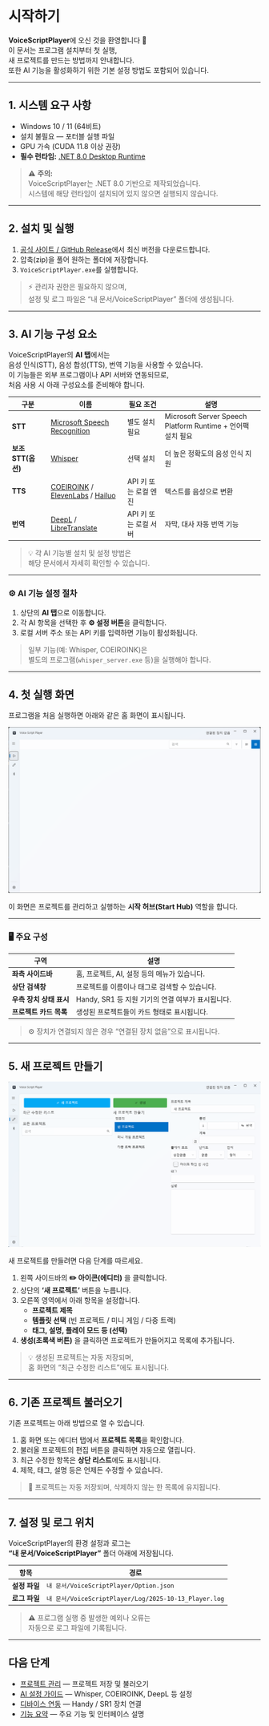 # 시작하기

**VoiceScriptPlayer**에 오신 것을 환영합니다 🎵  
이 문서는 프로그램 설치부터 첫 실행,  
새 프로젝트를 만드는 방법까지 안내합니다.  
또한 AI 기능을 활성화하기 위한 기본 설정 방법도 포함되어 있습니다.

---

## 1. 시스템 요구 사항

- Windows 10 / 11 (64비트)
- 설치 불필요 — 포터블 실행 파일
- GPU 가속 (CUDA 11.8 이상 권장)
- **필수 런타임:** [.NET 8.0 Desktop Runtime](https://dotnet.microsoft.com/en-us/download/dotnet/8.0)

> ⚠️ **주의:**  
> VoiceScriptPlayer는 .NET 8.0 기반으로 제작되었습니다.  
> 시스템에 해당 런타임이 설치되어 있지 않으면 실행되지 않습니다.

---

## 2. 설치 및 실행

1. [공식 사이트 / GitHub Release](#)에서 최신 버전을 다운로드합니다.  
2. 압축(zip)을 풀어 원하는 폴더에 저장합니다.  
3. `VoiceScriptPlayer.exe`를 실행합니다.

> ⚡ 관리자 권한은 필요하지 않으며,  
> 설정 및 로그 파일은 “내 문서/VoiceScriptPlayer” 폴더에 생성됩니다.

---

## 3. AI 기능 구성 요소

VoiceScriptPlayer의 **AI 탭**에서는  
음성 인식(STT), 음성 합성(TTS), 번역 기능을 사용할 수 있습니다.  
이 기능들은 외부 프로그램이나 API 서버와 연동되므로,  
처음 사용 시 아래 구성요소를 준비해야 합니다.

| 구분 | 이름 | 필요 조건 | 설명 |
|------|------|------------|------|
| **STT** | [Microsoft Speech Recognition](ai/speechRecognition.md) | 별도 설치 필요 | Microsoft Server Speech Platform Runtime + 언어팩 설치 필요 |
| **보조 STT(옵션)** | [Whisper](ai/whisper.md) | 선택 설치 | 더 높은 정확도의 음성 인식 지원 |
| **TTS** | [COEIROINK](ai/coeiroink.md) / [ElevenLabs](ai/elevenlabs.md) / [Hailuo](ai/hailuo.md) | API 키 또는 로컬 엔진 | 텍스트를 음성으로 변환 |
| **번역** | [DeepL](ai/deepl.md) / [LibreTranslate](ai/libretranslate.md) | API 키 또는 로컬 서버 | 자막, 대사 자동 번역 기능 |

> 💡 각 AI 기능별 설치 및 설정 방법은  
> 해당 문서에서 자세히 확인할 수 있습니다.

---

### ⚙️ AI 기능 설정 절차

1. 상단의 **AI 탭**으로 이동합니다.  
2. 각 AI 항목을 선택한 후 **⚙️ 설정 버튼**을 클릭합니다.  
3. 로컬 서버 주소 또는 API 키를 입력하면 기능이 활성화됩니다.  

> 일부 기능(예: Whisper, COEIROINK)은  
> 별도의 프로그램(`whisper_server.exe` 등)을 실행해야 합니다.

---

## 4. 첫 실행 화면

프로그램을 처음 실행하면 아래와 같은 홈 화면이 표시됩니다.

![screenshot-main-ui](images/screenshot-main-ui.png)

이 화면은 프로젝트를 관리하고 실행하는 **시작 허브(Start Hub)** 역할을 합니다.

---

### 🖥️ 주요 구성

| 구역 | 설명 |
|------|------|
| **좌측 사이드바** | 홈, 프로젝트, AI, 설정 등의 메뉴가 있습니다. |
| **상단 검색창** | 프로젝트를 이름이나 태그로 검색할 수 있습니다. |
| **우측 장치 상태 표시** | Handy, SR1 등 지원 기기의 연결 여부가 표시됩니다. |
| **프로젝트 카드 목록** | 생성된 프로젝트들이 카드 형태로 표시됩니다. |

> ⚙️ 장치가 연결되지 않은 경우 “연결된 장치 없음”으로 표시됩니다.

---

## 5. 새 프로젝트 만들기

![project-create](images/project-create.png)

새 프로젝트를 만들려면 다음 단계를 따르세요.

1. 왼쪽 사이드바의 **✏️ 아이콘(에디터)** 을 클릭합니다.  
2. 상단의 **‘새 프로젝트’** 버튼을 누릅니다.  
3. 오른쪽 영역에서 아래 항목을 설정합니다.  
   - **프로젝트 제목**  
   - **템플릿 선택** (빈 프로젝트 / 미니 게임 / 다중 트랙)  
   - **태그, 설명, 플레이 모드 등 (선택)**  
4. **생성(초록색 버튼)** 을 클릭하면 프로젝트가 만들어지고 목록에 추가됩니다.

> 💡 생성된 프로젝트는 자동 저장되며,  
> 홈 화면의 “최근 수정한 리스트”에도 표시됩니다.

---

## 6. 기존 프로젝트 불러오기

기존 프로젝트는 아래 방법으로 열 수 있습니다.

1. 홈 화면 또는 에디터 탭에서 **프로젝트 목록**을 확인합니다.  
2. 불러올 프로젝트의 편집 버튼을 클릭하면 자동으로 열립니다.  
3. 최근 수정한 항목은 **상단 리스트**에도 표시됩니다.  
4. 제목, 태그, 설명 등은 언제든 수정할 수 있습니다.

> 📁 프로젝트는 자동 저장되며, 삭제하지 않는 한 목록에 유지됩니다.

---

## 7. 설정 및 로그 위치

VoiceScriptPlayer의 환경 설정과 로그는  
**“내 문서/VoiceScriptPlayer”** 폴더 아래에 저장됩니다.

| 항목 | 경로 |
|------|------|
| **설정 파일** | `내 문서/VoiceScriptPlayer/Option.json` |
| **로그 파일** | `내 문서/VoiceScriptPlayer/Log/2025-10-13_Player.log` |

> ⚠️ 프로그램 실행 중 발생한 예외나 오류는  
> 자동으로 로그 파일에 기록됩니다.

---

## 다음 단계

- [프로젝트 관리](project/manage.md) — 프로젝트 저장 및 불러오기  
- [AI 설정 가이드](ai/whisper.md) — Whisper, COEIROINK, DeepL 등 설정  
- [디바이스 연동](device/tcode.md) — Handy / SR1 장치 연결  
- [기능 요약](features.md) — 주요 기능 및 인터페이스 설명
